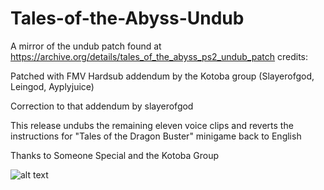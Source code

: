 # Tales-of-the-Abyss-Undub

A mirror of the undub patch found at https://archive.org/details/tales_of_the_abyss_ps2_undub_patch
credits:

Patched with FMV Hardsub addendum by the Kotoba group (Slayerofgod, Leingod, Ayplyjuice)

Correction to that addendum by slayerofgod

This release undubs the remaining eleven voice clips and reverts the instructions for "Tales of the Dragon Buster"
minigame back to English

Thanks to Someone Special and the Kotoba Group

![alt text](https://github.com/lifebottle/Tales-of-the-Abyss-Undub/blob/883da329cdbd43798ac9b37fd822be4d4772c364/TOTA%20Logo.jpg)
